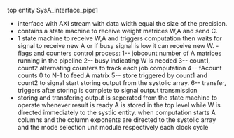 top entity SysA_interface_pipe1
- interface with AXI stream with data width equal the size of the precision.
- contains a state machine to receive weight matrices W,A and send C.
- 1 state machine to receive W,A and triggers computation
then waits for signal to receive new A or if busy signal is low it can receive new W.
-flags and counters control process:
    1-- jobcount number of A matrices running in the pipeline
    2-- busy indicating W is needed
    3-- count1, count2 alternating counters to track each job computation
    4-- fAcount counts 0 to N-1 to feed A matrix
    5-- store triggered by count1 and count2 to signal start storing output from the systolic array.
    6-- transfer, triggers after storing is complete to signal output transmission
- storing and transfering output is seperated from the state machine to operate whenever result is ready
A is stored in the top level while W is directed immediately to the systlic entity.
when computation starts A columns and the column exponents are directed to the systolic array and the mode selection unit module respectively each clock cycle
